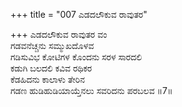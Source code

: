 +++
title = "007 ಎಡದಲೌಕುವ ರಾವುತರ"

+++
ಎಡದಲೌಕುವ ರಾವುತರ ವಂ  
ಗಡವನೆಚ್ಚನು ಸಮ್ಮುಖದೊಳವ  
ಗಡಿಸುವಿಭ ಕೋಟಿಗಳ ಕೊಂದನು ಸರಳ ಸಾರದಲಿ  
ಕಡುಗಿ ಬಲದಲಿ ಕವಿವ ರಥಿಕರ  
ಕೆಡಹಿದನು ಕಾಲಾಳು ತೇರಿನ  
ಗಡಣ ಹುಡಿಹುಡಿಯಾಯ್ತೆನಲು ಸವರಿದನು ಪರಬಲವ    ॥7॥